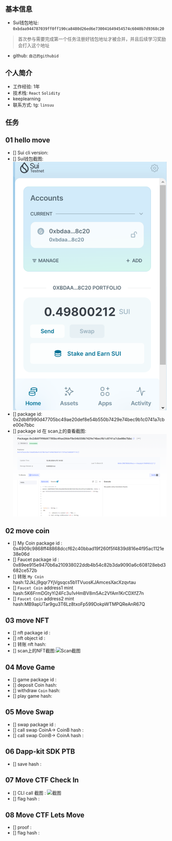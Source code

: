 ## 基本信息
- Sui钱包地址: `0xbdaa944787039ff0ff190ca8480d26ed6e730041649454574c6040b7d9368c20`
> 首次参与需要完成第一个任务注册好钱包地址才被合并，并且后续学习奖励会打入这个地址
- github: `自己的githubid`

## 个人简介
- 工作经验: 1年
- 技术栈: `React` `Solidity`
- keeplearning
- 联系方式: tg: `linsuu` 

## 任务

##   01 hello move  
- [] Sui cli version:
- [] Sui钱包截图: ![alt text](image.png)
- [] package id: 0x2db8f990d47705bc49ae20def8e54b550b7429e74bec9b1c0741a7cbe00e7bbc
- [] package id 在 scan上的查看截图:![alt text](image-1.png)

##   02 move coin
- [] My Coin package id : 0x4909c9868ff48868dccf62c40bbad19f260f5f4839d816e4f95ac1121e38e06d
- [] Faucet package id : 0x89ee915e9470b6a210938022ddb4b54c82b3da9090a6c608128ebd3682ce572b
- [] 转账 `My Coin` hash:12JkLj9gqr7YjVgsqcs5b1TVuosKJAmcesXacXzqvtau
- [] `Faucet Coin` address1 mint hash:5K6FrmDGtyYi24Fc3u1vHmBV8m5Ac2VfAm1KrCDXfZ7n
- [] `Faucet Coin` address2 mint hash:MB9apUTar9gu3T6Lz8txoFp599DokpWTMPQReAnR67Q

##   03 move NFT
- [] nft package id :
- [] nft object id : 
- [] 转账 nft  hash:
- [] scan上的NFT截图:![Scan截图](./images/你的图片地址)

##   04 Move Game
- [] game package id :
- [] deposit Coin hash:
- [] withdraw `Coin` hash:
- [] play game hash:

##   05 Move Swap
- [] swap package id :
- [] call swap CoinA-> CoinB  hash :
- [] call swap CoinB-> CoinA  hash :

##   06 Dapp-kit SDK PTB
- [] save hash :

##   07 Move CTF Check In
- [] CLI call 截图 : ![截图](./images/你的图片地址)
- [] flag hash :

##   08 Move CTF Lets Move
- [] proof : 
- [] flag hash :

